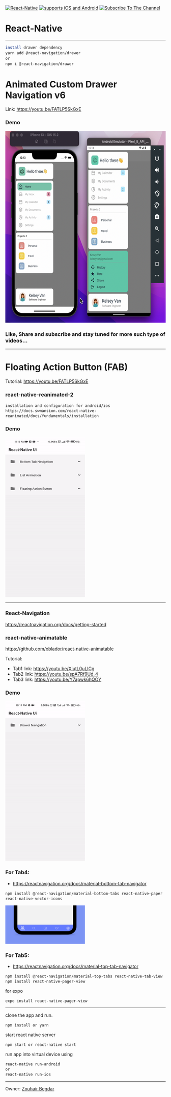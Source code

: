 [![React-Native](https://img.shields.io/badge/React%20Native-333.svg?style=for-the-badge&logo=react&labelColor=4630eb&logoWidth=30&logoColor=fff)](https://reactnative.dev/) [![supports iOS and Android](https://img.shields.io/badge/Getting%20Started-4630EB.svg?style=for-the-badge&labelColor=000)](https://reactnative.dev/docs/getting-started) [![Subscribe To The Channel](https://img.shields.io/badge/Subscribe-red.svg?style=for-the-badge&logo=youtube&labelColor=red&logoWidth=20&logoColor=fff)](https://www.youtube.com/channel/UCC6L3eilEVJhhqiAdepWcng)

# React-Native
_____________________________________________________________________
```sh
install drawer dependency
yarn add @react-navigation/drawer
or
npm i @react-navigation/drawer
```
# Animated Custom Drawer Navigation v6

Link: https://youtu.be/FATLP5SkGxE

### Demo
<img width="600" height="600" src="./gif/drawer1.png">

### Like, Share and subscribe and stay tuned for more such type of videos...
_____________________________________________________________________
# Floating Action Button (FAB)

Tutorial: https://youtu.be/FATLP5SkGxE

### react-native-reanimated-2
```
installation and configuration for android/ios
https://docs.swmansion.com/react-native-reanimated/docs/fundamentals/installation
```
### Demo
<img src="./gif/FAB-demo.gif" width="250" height="500"/>

_____________________________________________________________________
### React-Navigation
https://reactnavigation.org/docs/getting-started

### react-native-animatable
https://github.com/oblador/react-native-animatable

Tutorial:
* Tab1 link: https://youtu.be/XiutL0uLICg
* Tab2 link: https://youtu.be/spA7Rf9Ud_4
* Tab3 link: https://youtu.be/Y7apwk6hQOY

### Demo
<img src="./gif/anim-Tab.gif" width="250" height="500"/>

### For Tab4:
* https://reactnavigation.org/docs/material-bottom-tab-navigator
```
npm install @react-navigation/material-bottom-tabs react-native-paper react-native-vector-icons
```
<img src="./gif/tab4.jpg" width="250" height="120"/>

### For Tab5:
* https://reactnavigation.org/docs/material-top-tab-navigator
```
npm install @react-navigation/material-top-tabs react-native-tab-view
npm install react-native-pager-view
```
for expo
```
expo install react-native-pager-view
```

______________________________________________________________________________________________

clone the app and run.
```
npm install or yarn
```
start react native server
```
npm start or react-native start
```
run app into virtual device using
```
react-native run-android 
or
react-native run-ios
```

____________________________________________________________________________________________

Owner: [Zouhair Begdar](https://github.com/BEGDAR8ZOUHAIR)